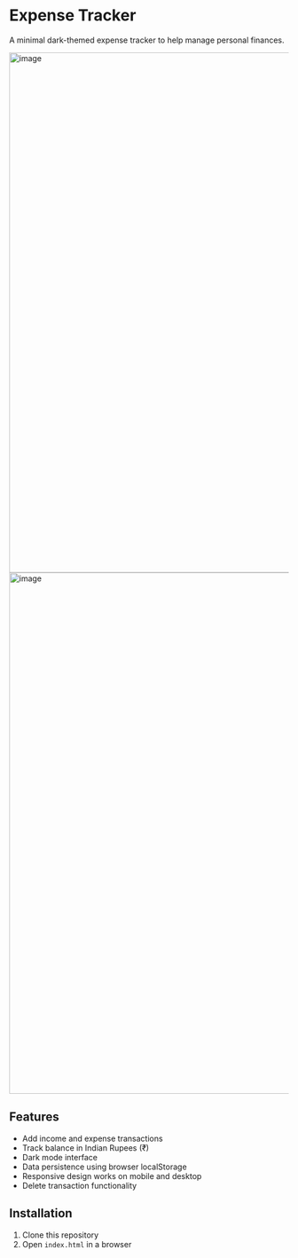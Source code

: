 # Expense Tracker

A minimal dark-themed expense tracker to help manage personal finances.

<img width="938" alt="image" src="https://github.com/user-attachments/assets/68b2113b-566c-4a5c-9506-cac986d3f46f" />
<img width="940" alt="image" src="https://github.com/user-attachments/assets/8e49bc85-2e6f-44fd-9c2a-17ed60c98003" />

## Features
- Add income and expense transactions
- Track balance in Indian Rupees (₹)
- Dark mode interface
- Data persistence using browser localStorage
- Responsive design works on mobile and desktop
- Delete transaction functionality

## Installation
1. Clone this repository
2. Open `index.html` in a browser
